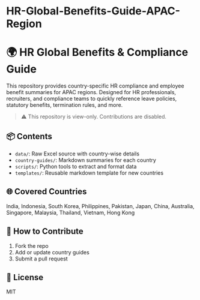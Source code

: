 # HR-Global-Benefits-Guide-APAC-Region
# 🌍 HR Global Benefits & Compliance Guide

This repository provides country-specific HR compliance and employee benefit summaries for APAC regions. Designed for HR professionals, recruiters, and compliance teams to quickly reference leave policies, statutory benefits, termination rules, and more.
> ⚠️ This repository is view-only. Contributions are disabled.

## 📦 Contents
- `data/`: Raw Excel source with country-wise details
- `country-guides/`: Markdown summaries for each country
- `scripts/`: Python tools to extract and format data
- `templates/`: Reusable markdown template for new countries

## 🌐 Covered Countries
India, Indonesia, South Korea, Philippines, Pakistan, Japan, China, Australia, Singapore, Malaysia, Thailand, Vietnam, Hong Kong

## 🚀 How to Contribute
1. Fork the repo
2. Add or update country guides
3. Submit a pull request

## 📄 License
MIT
